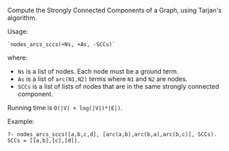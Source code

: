 

Compute the Strongly Connected Components of a Graph,
using Tarjan's algorithm.

Usage:

    `nodes_arcs_sccs(+Ns, +As, -SCCs)`

where:

* `Ns` is a list of nodes. Each node must be a ground term.
* `As` is a list of `arc(N1,N2)` terms where `N1` and `N2` are nodes.
* `SCCs` is a list of lists of nodes that are in the same strongly
  connected component.

Running time is `O(|V| + log(|V|)*|E|)`.

Example:

`?- nodes_arcs_sccs([a,b,c,d], [arc(a,b),arc(b,a),arc(b,c)], SCCs).
 SCCs = [[a,b],[c],[d]].`
